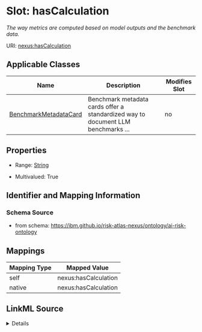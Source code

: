 

# Slot: hasCalculation


_The way metrics are computed based on model outputs and the benchmark data._





URI: [nexus:hasCalculation](https://ibm.github.io/risk-atlas-nexus/ontology/hasCalculation)



<!-- no inheritance hierarchy -->





## Applicable Classes

| Name | Description | Modifies Slot |
| --- | --- | --- |
| [BenchmarkMetadataCard](BenchmarkMetadataCard.md) | Benchmark metadata cards offer a standardized way to document LLM benchmarks ... |  no  |







## Properties

* Range: [String](String.md)

* Multivalued: True





## Identifier and Mapping Information







### Schema Source


* from schema: https://ibm.github.io/risk-atlas-nexus/ontology/ai-risk-ontology




## Mappings

| Mapping Type | Mapped Value |
| ---  | ---  |
| self | nexus:hasCalculation |
| native | nexus:hasCalculation |




## LinkML Source

<details>
```yaml
name: hasCalculation
description: The way metrics are computed based on model outputs and the benchmark
  data.
from_schema: https://ibm.github.io/risk-atlas-nexus/ontology/ai-risk-ontology
rank: 1000
alias: hasCalculation
domain_of:
- BenchmarkMetadataCard
range: string
multivalued: true

```
</details>